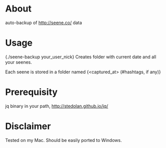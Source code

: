 # About
auto-backup of http://seene.co/ data

# Usage
{./seene-backup your_user_nick}
Creates folder with current date and all your seenes.

Each seene is stored in a folder named 
{<captured_at> <caption> (#hashtags, if any)}

# Prerequisity
jq binary in your path, http://stedolan.github.io/jq/

# Disclaimer
Tested on my Mac.
Should be easily ported to Windows.
